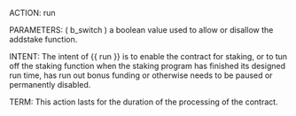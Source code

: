 ACTION: run

PARAMETERS: ( b_switch ) a boolean value used to allow or disallow the addstake function.

INTENT: The intent of {{ run }} is to enable the contract for staking, or to tun off the staking function when the staking program has finished its designed run time, has run out bonus funding or otherwise needs to be paused or permanently disabled.

TERM: This action lasts for the duration of the processing of the contract.
